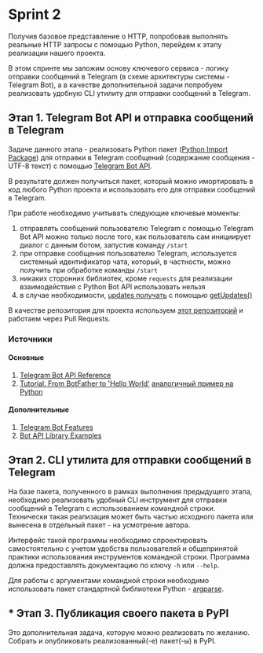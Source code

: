 # Sprint 2
Получив базовое представление о HTTP, попробовав выполнять реальные
HTTP запросы с помощью Python, перейдем к этапу реализации нашего проекта.

В этом спринте мы заложим основу ключевого сервиса - логику отправки сообщений в Telegram (в схеме архитектуры системы - Telegram Bot), а в
качестве дополнительной задачи попробуем реализовать удобную CLI утилиту
для отправки сообщений в Telegram.

## Этап 1. Telegram Bot API и отправка сообщений в Telegram
Задаче данного этапа - реализовать Python пакет 
([Python Import Package](https://packaging.python.org/en/latest/discussions/distribution-package-vs-import-package/#distribution-package-vs-import-package))
для отправки в Telegram сообщений
(содержание сообщения - UTF-8 текст) с помощью 
[Telegram Bot API](https://core.telegram.org/bots/api).

В результате должен получиться пакет, который можно имортировать в 
код любого Python проекта и использовать его для отправки сообщений в Telegram.

При работе необходимо учитывать следующие ключевые моменты:
1. отправлять сообщений пользователю Telegram с помощью Telegram Bot API
можно только после того, как пользователь сам инициирует диалог с данным
ботом, запустив команду `/start`
1. при отправке сообщения пользователю Telegram, используется системный 
идентификатор чата, который, в частности, можно получить при обработке
команды `/start`
1. никаких сторонних библиотек, кроме `requests` для реализации
взаимодействия с Python Bot API использовать нельзя
1. в случае необходимости, [updates получать](https://core.telegram.org/bots/api#getting-updates)
с помощью [getUpdates()](https://core.telegram.org/bots/api#getupdates)

В качестве репозитория для проекта используем [этот репозиторий](https://github.com/kudraem/telegram_msg_sender)
и работаем через Pull Requests.

### Источники
#### Основные
1. [Telegram Bot API Reference](https://core.telegram.org/bots/api)
1. [Tutorial. From BotFather to 'Hello World'](https://core.telegram.org/bots/tutorial) [аналогичный пример на Python](https://gitlab.com/Athamaxy/telegram-bot-tutorial/-/blob/main/TutorialBot.py)
#### Дополнительные
1. [Telegram Bot Features](https://core.telegram.org/bots/features)
1. [Bot API Library Examples](https://core.telegram.org/bots/samples)

## Этап 2. CLI утилита для отправки сообщений в Telegram
На базе пакета, полученного в рамках выполнения предыдущего этапа, необходимо реализовать
удобный CLI инструмент для отправки сообщений в Telegram с использованием
командной строки. Технически такая реализация может быть частью исходного пакета или
вынесена в отдельный пакет - на усмотрение автора.

Интерфейс такой программы необходимо спроектировать самостоятельно с учетом удобства
пользователей и общепринятой практики использования инструментов командной строки.
Программа должна предоставлять документацию по ключу `-h` или `--help`.

Для работы с аргументами командной строки необходимо использовать пакет стандартной
библиотеки Python - [argparse](https://docs.python.org/3/library/argparse.html).

## * Этап 3. Публикация своего пакета в PyPI
Это дополнительная задача, которую можно реализовать по желанию.
Собрать и опубликовать реализованный(-е) пакет(-ы) в PyPI.